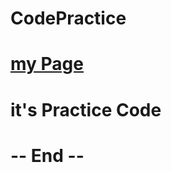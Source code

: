# CodePractice
# <a href="https://www.mith1668.great-site.net">my Page</a>
# it's Practice Code
# -- End --